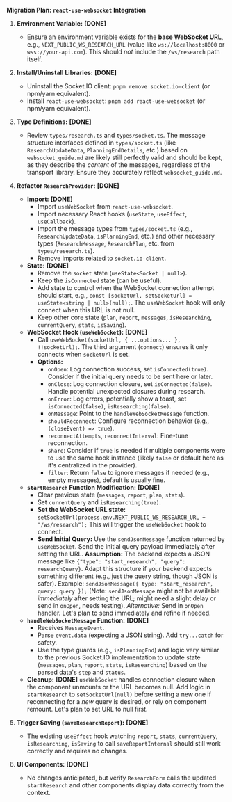 **Migration Plan: `react-use-websocket` Integration**

1.  **Environment Variable:** **[DONE]**
    *   Ensure an environment variable exists for the **base WebSocket URL**, e.g., `NEXT_PUBLIC_WS_RESEARCH_URL` (value like `ws://localhost:8000` or `wss://your-api.com`). This should *not* include the `/ws/research` path itself.

2.  **Install/Uninstall Libraries:** **[DONE]**
    *   Uninstall the Socket.IO client: `pnpm remove socket.io-client` (or npm/yarn equivalent).
    *   Install `react-use-websocket`: `pnpm add react-use-websocket` (or npm/yarn equivalent).

3.  **Type Definitions:** **[DONE]**
    *   Review `types/research.ts` and `types/socket.ts`. The message structure interfaces defined in `types/socket.ts` (like `ResearchUpdateData`, `PlanningEndDetails`, etc.) based on `websocket_guide.md` are likely still perfectly valid and should be kept, as they describe the *content* of the messages, regardless of the transport library. Ensure they accurately reflect `websocket_guide.md`.

4.  **Refactor `ResearchProvider`:** **[DONE]**
    *   **Import:** **[DONE]**
        *   Import `useWebSocket` from `react-use-websocket`.
        *   Import necessary React hooks (`useState`, `useEffect`, `useCallback`).
        *   Import the message types from `types/socket.ts` (e.g., `ResearchUpdateData`, `isPlanningEnd`, etc.) and other necessary types (`ResearchMessage`, `ResearchPlan`, etc. from `types/research.ts`).
        *   Remove imports related to `socket.io-client`.
    *   **State:** **[DONE]**
        *   Remove the `socket` state (`useState<Socket | null>`).
        *   Keep the `isConnected` state (can be useful).
        *   Add state to control when the WebSocket connection attempt should start, e.g., `const [socketUrl, setSocketUrl] = useState<string | null>(null);`. The `useWebSocket` hook will only connect when this URL is not null.
        *   Keep other core state (`plan`, `report`, `messages`, `isResearching`, `currentQuery`, `stats`, `isSaving`).
    *   **WebSocket Hook (`useWebSocket`):** **[DONE]**
        *   Call `useWebSocket(socketUrl, { ...options... }, !!socketUrl);`. The third argument (`connect`) ensures it only connects when `socketUrl` is set.
        *   **Options:**
            *   `onOpen`: Log connection success, set `isConnected(true)`. Consider if the initial query needs to be sent here or later.
            *   `onClose`: Log connection closure, set `isConnected(false)`. Handle potential unexpected closures during research.
            *   `onError`: Log errors, potentially show a toast, set `isConnected(false)`, `isResearching(false)`.
            *   `onMessage`: Point to the `handleWebSocketMessage` function.
            *   `shouldReconnect`: Configure reconnection behavior (e.g., `(closeEvent) => true`).
            *   `reconnectAttempts`, `reconnectInterval`: Fine-tune reconnection.
            *   `share`: Consider if `true` is needed if multiple components were to use the same hook instance (likely `false` or default here as it's centralized in the provider).
            *   `filter`: Return `false` to ignore messages if needed (e.g., empty messages), default is usually fine.
    *   **`startResearch` Function Modification:** **[DONE]**
        *   Clear previous state (`messages`, `report`, `plan`, `stats`).
        *   Set `currentQuery` and `isResearching(true)`.
        *   **Set the WebSocket URL state:** `setSocketUrl(process.env.NEXT_PUBLIC_WS_RESEARCH_URL + "/ws/research");` This will trigger the `useWebSocket` hook to connect.
        *   **Send Initial Query:** Use the `sendJsonMessage` function returned by `useWebSocket`. Send the initial query payload immediately after setting the URL. **Assumption:** The backend expects a JSON message like `{"type": "start_research", "query": researchQuery}`. Adapt this structure if your backend expects something different (e.g., just the query string, though JSON is safer). Example: `sendJsonMessage({ type: "start_research", query: query });` (Note: `sendJsonMessage` might not be available *immediately* after setting the URL; might need a slight delay or send in `onOpen`, needs testing). *Alternative:* Send in `onOpen` handler. Let's plan to send immediately and refine if needed.
    *   **`handleWebSocketMessage` Function:** **[DONE]**
        *   Receives `MessageEvent`.
        *   Parse `event.data` (expecting a JSON string). Add `try...catch` for safety.
        *   Use the type guards (e.g., `isPlanningEnd`) and logic very similar to the previous Socket.IO implementation to update state (`messages`, `plan`, `report`, `stats`, `isResearching`) based on the parsed data's `step` and `status`.
    *   **Cleanup:** **[DONE]** `useWebSocket` handles connection closure when the component unmounts or the URL becomes null. Add logic in `startResearch` to `setSocketUrl(null)` before setting a new one if reconnecting for a *new* query is desired, or rely on component remount. Let's plan to set URL to null first.

5.  **Trigger Saving (`saveResearchReport`):** **[DONE]**
    *   The existing `useEffect` hook watching `report`, `stats`, `currentQuery`, `isResearching`, `isSaving` to call `saveReportInternal` should still work correctly and requires no changes.

6.  **UI Components:** **[DONE]**
    *   No changes anticipated, but verify `ResearchForm` calls the updated `startResearch` and other components display data correctly from the context.
